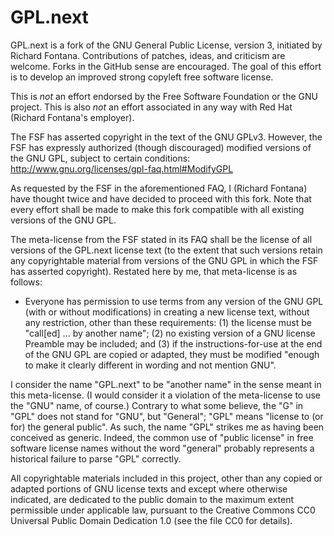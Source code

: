 GPL.next
========

GPL.next is a fork of the GNU General Public License, version 3,
initiated by Richard Fontana. Contributions of patches, ideas, and
criticism are welcome. Forks in the GitHub sense are encouraged. The
goal of this effort is to develop an improved strong copyleft free
software license.

This is *not* an effort endorsed by the Free Software Foundation or
the GNU project. This is also *not* an effort associated in any way
with Red Hat (Richard Fontana's employer).

The FSF has asserted copyright in the text of the GNU GPLv3. However,
the FSF has expressly authorized (though discouraged) modified
versions of the GNU GPL, subject to certain conditions:
http://www.gnu.org/licenses/gpl-faq.html#ModifyGPL

As requested by the FSF in the aforementioned FAQ, I (Richard Fontana)
have thought twice and have decided to proceed with this fork. Note
that every effort shall be made to make this fork compatible with all
existing versions of the GNU GPL.

The meta-license from the FSF stated in its FAQ shall be the license
of all versions of the GPL.next license text (to the extent that such
versions retain any copyrightable material from versions of the GNU
GPL in which the FSF has asserted copyright). Restated here by me,
that meta-license is as follows:

* Everyone has permission to use terms from any version of the GNU GPL
  (with or without modifications) in creating a new license text,
  without any restriction, other than these requirements: (1) the
  license must be "call[ed] ... by another name"; (2) no existing
  version of a GNU license Preamble may be included; and (3) if the
  instructions-for-use at the end of the GNU GPL are copied or
  adapted, they must be modified "enough to make it clearly different
  in wording and not mention GNU".

I consider the name "GPL.next" to be "another name" in the sense meant
in this meta-license. (I would consider it a violation of the
meta-license to use the "GNU" name, of course.) Contrary to what some
believe, the "G" in "GPL" does not stand for "GNU", but "General";
"GPL" means "license to (or for) the general public". As such, the
name "GPL" strikes me as having been conceived as generic. Indeed, the
common use of "public license" in free software license names without
the word "general" probably represents a historical failure to parse
"GPL" correctly.

All copyrightable materials included in this project, other than any
copied or adapted portions of GNU license texts and except where
otherwise indicated, are dedicated to the public domain to the maximum
extent permissible under applicable law, pursuant to the Creative
Commons CC0 Universal Public Domain Dedication 1.0 (see the file CC0
for details).
